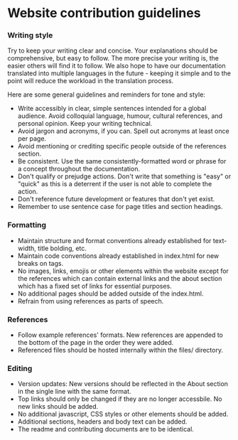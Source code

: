 # Website contribution guidelines

### Writing style

Try to keep your writing clear and concise. Your explanations should be comprehensive, but easy to follow. The more precise your writing is, the easier others will find it to follow. We also hope to have our documentation translated into multiple languages in the future - keeping it simple and to the point will reduce the workload in the translation process.

Here are some general guidelines and reminders for tone and style:

* Write accessibly in clear, simple sentences intended for a global audience. Avoid colloquial language, humour, cultural references, and personal opinion. Keep your writing technical.
* Avoid jargon and acronyms, if you can. Spell out acronyms at least once per page.
* Avoid mentioning or crediting specific people outside of the references section.
* Be consistent. Use the same consistently-formatted word or phrase for a concept throughout the documentation.
* Don't qualify or prejudge actions. Don't write that something is "easy" or "quick" as this is a deterrent if the user is not able to complete the action.
* Don't reference future development or features that don't yet exist.
* Remember to use sentence case for page titles and section headings.

### Formatting 

* Maintain structure and format conventions already established for text-width, title bolding, etc.
* Maintain code conventions already established in index.html for new breaks on tags.
* No images, links, emojis or other elements within the website except for the references which can contain external links and the about section which has a fixed set of links for essential purposes.
* No additional pages should be added outside of the index.html.
* Refrain from using references as parts of speech.

### References

* Follow example references' formats. New references are appended to the bottom of the page in the order they were added.
* Referenced files should be hosted internally within the files/ directory.

### Editing

* Version updates: New versions should be reflected in the About section in the single line with the same format. 
* Top links should only be changed if they are no longer accessbile. No new links should be added.
* No additional javascript, CSS styles or other elements should be added. 
* Additional sections, headers and body text can be added. 
* The readme and contributing documents are to be identical. 

